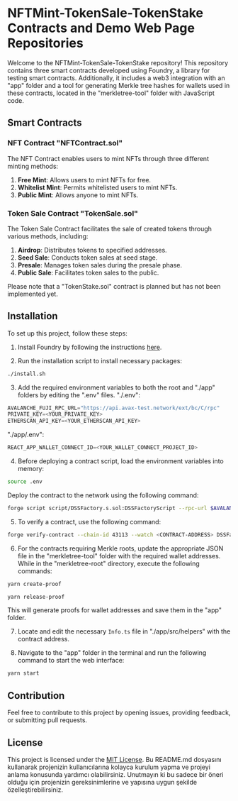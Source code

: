 # NFTMint-TokenSale-TokenStake Contracts and Demo Web Page Repositories

Welcome to the NFTMint-TokenSale-TokenStake repository! This repository contains three smart contracts developed using Foundry, a library for testing smart contracts. Additionally, it includes a web3 integration with an "app" folder and a tool for generating Merkle tree hashes for wallets used in these contracts, located in the "merkletree-tool" folder with JavaScript code.

## Smart Contracts

### NFT Contract "NFTContract.sol"

The NFT Contract enables users to mint NFTs through three different minting methods:

1. **Free Mint**: Allows users to mint NFTs for free.
2. **Whitelist Mint**: Permits whitelisted users to mint NFTs.
3. **Public Mint**: Allows anyone to mint NFTs.

### Token Sale Contract "TokenSale.sol"

The Token Sale Contract facilitates the sale of created tokens through various methods, including:

1. **Airdrop**: Distributes tokens to specified addresses.
2. **Seed Sale**: Conducts token sales at seed stage.
3. **Presale**: Manages token sales during the presale phase.
4. **Public Sale**: Facilitates token sales to the public.

Please note that a "TokenStake.sol" contract is planned but has not been implemented yet.

## Installation

To set up this project, follow these steps:

1. Install Foundry by following the instructions [here](https://book.getfoundry.sh/getting-started/installation).

2. Run the installation script to install necessary packages:

```bash
./install.sh
```

3. Add the required environment variables to both the root and "./app" folders by editing the ".env" files.
   "./.env":

```js
AVALANCHE_FUJI_RPC_URL="https://api.avax-test.network/ext/bc/C/rpc"
PRIVATE_KEY=<YOUR_PRIVATE_KEY>
ETHERSCAN_API_KEY=<YOUR_ETHERSCAN_API_KEY>
```

"./app/.env":

```js
REACT_APP_WALLET_CONNECT_ID=<YOUR_WALLET_CONNECT_PROJECT_ID>
```

4. Before deploying a contract script, load the environment variables into memory:

```bash
source .env
```

Deploy the contract to the network using the following command:

```bash
forge script script/DSSFactory.s.sol:DSSFactoryScript --rpc-url $AVALANCHE_FUJI_RPC_URL --broadcast -vvvv
```

5. To verify a contract, use the following command:

```bash
forge verify-contract --chain-id 43113 --watch <CONTRACT-ADDRESS> DSSFactory
```

6. For the contracts requiring Merkle roots, update the appropriate JSON file in the "merkletree-tool" folder with the required wallet addresses. While in the "merkletree-root" directory, execute the following commands:

```bash
yarn create-proof
```

```bash
yarn release-proof
```

This will generate proofs for wallet addresses and save them in the "app" folder.

7. Locate and edit the necessary `Info.ts` file in "./app/src/helpers" with the contract address.

8. Navigate to the "app" folder in the terminal and run the following command to start the web interface:

```bash
yarn start
```

## Contribution

Feel free to contribute to this project by opening issues, providing feedback, or submitting pull requests.

## License

This project is licensed under the [MIT License](LICENSE).
Bu README.md dosyasını kullanarak projenizin kullanıcılarına kolayca kurulum yapma ve projeyi anlama konusunda yardımcı olabilirsiniz. Unutmayın ki bu sadece bir öneri olduğu için projenizin gereksinimlerine ve yapısına uygun şekilde özelleştirebilirsiniz.
